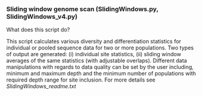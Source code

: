 ### Sliding window genome scan (SlidingWindows.py, SlidingWindows_v4.py)

What does this script do?

This script calculates various diversity and differentiation statistics for individual or pooled sequence data for two or more populations. Two types of output are generated: (i) individual site statistics, (ii) sliding window averages of the same statistics (with adjustable overlaps). Different data manipulations with regards to data quality can be set by the user including, minimum and maximum depth and the minimum number of populations with required depth range for site inclusion. For more details see *SlidingWindows_readme.txt*
